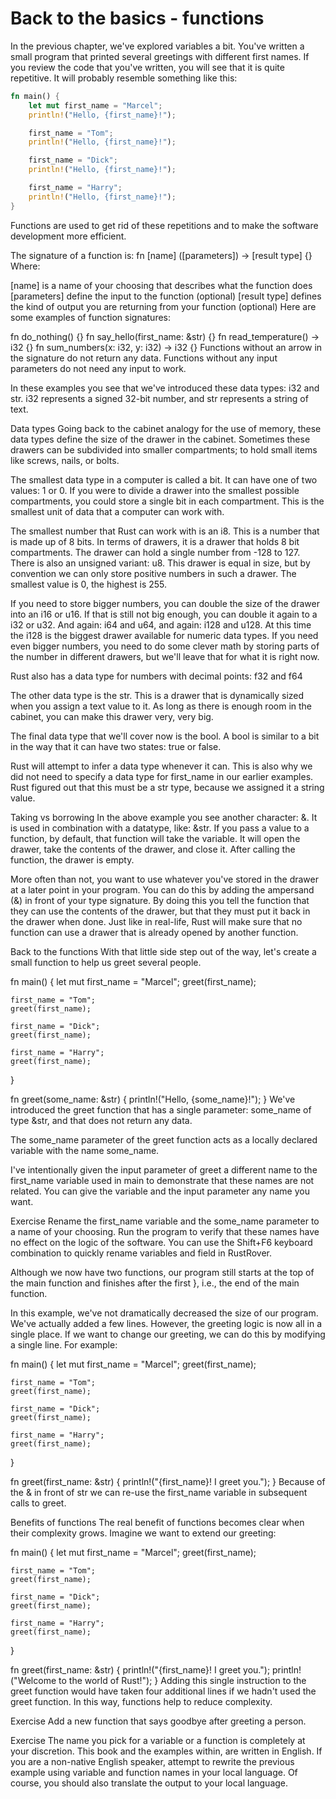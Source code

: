 # Back to the basics - functions
In the previous chapter, we've explored variables a bit. You've written a small program that printed several greetings with different first names. If you review the code that you've written, you will see that it is quite repetitive. It will probably resemble something like this:

```rust
fn main() {
    let mut first_name = "Marcel";
    println!("Hello, {first_name}!");

    first_name = "Tom";
    println!("Hello, {first_name}!");

    first_name = "Dick";
    println!("Hello, {first_name}!");

    first_name = "Harry";
    println!("Hello, {first_name}!");
}
```

Functions are used to get rid of these repetitions and to make the software development more efficient.

The signature of a function is: fn [name] ([parameters]) -> [result type] {} Where:

[name] is a name of your choosing that describes what the function does
[parameters] define the input to the function (optional)
[result type] defines the kind of output you are returning from your function (optional)
Here are some examples of function signatures:

fn do_nothing() {}
fn say_hello(first_name: &str) {}
fn read_temperature() -> i32 {}
fn sum_numbers(x: i32, y: i32) -> i32 {}
Functions without an arrow in the signature do not return any data. Functions without any input parameters do not need any input to work.

In these examples you see that we've introduced these data types: i32 and str. i32 represents a signed 32-bit number, and str represents a string of text.

Data types
Going back to the cabinet analogy for the use of memory, these data types define the size of the drawer in the cabinet. Sometimes these drawers can be subdivided into smaller compartments; to hold small items like screws, nails, or bolts.

The smallest data type in a computer is called a bit. It can have one of two values: 1 or 0. If you were to divide a drawer into the smallest possible compartments, you could store a single bit in each compartment. This is the smallest unit of data that a computer can work with.

The smallest number that Rust can work with is an i8. This is a number that is made up of 8 bits. In terms of drawers, it is a drawer that holds 8 bit compartments. The drawer can hold a single number from -128 to 127. There is also an unsigned variant: u8. This drawer is equal in size, but by convention we can only store positive numbers in such a drawer. The smallest value is 0, the highest is 255.

If you need to store bigger numbers, you can double the size of the drawer into an i16 or u16. If that is still not big enough, you can double it again to a i32 or u32. And again: i64 and u64, and again: i128 and u128. At this time the i128 is the biggest drawer available for numeric data types. If you need even bigger numbers, you need to do some clever math by storing parts of the number in different drawers, but we'll leave that for what it is right now.

Rust also has a data type for numbers with decimal points: f32 and f64

The other data type is the str. This is a drawer that is dynamically sized when you assign a text value to it. As long as there is enough room in the cabinet, you can make this drawer very, very big.

The final data type that we'll cover now is the bool. A bool is similar to a bit in the way that it can have two states: true or false.

Rust will attempt to infer a data type whenever it can. This is also why we did not need to specify a data type for first_name in our earlier examples. Rust figured out that this must be a str type, because we assigned it a string value.

Taking vs borrowing
In the above example you see another character: &. It is used in combination with a datatype, like: &str. If you pass a value to a function, by default, that function will take the variable. It will open the drawer, take the contents of the drawer, and close it. After calling the function, the drawer is empty.

More often than not, you want to use whatever you've stored in the drawer at a later point in your program. You can do this by adding the ampersand (&) in front of your type signature. By doing this you tell the function that they can use the contents of the drawer, but that they must put it back in the drawer when done. Just like in real-life, Rust will make sure that no function can use a drawer that is already opened by another function.

Back to the functions
With that little side step out of the way, let's create a small function to help us greet several people.

fn main() {
    let mut first_name = "Marcel";
    greet(first_name);

    first_name = "Tom";
    greet(first_name);

    first_name = "Dick";
    greet(first_name);

    first_name = "Harry";
    greet(first_name);
}

fn greet(some_name: &str) {
    println!("Hello, {some_name}!");
}
We've introduced the greet function that has a single parameter: some_name of type &str, and that does not return any data.

The some_name parameter of the greet function acts as a locally declared variable with the name some_name.

I've intentionally given the input parameter of greet a different name to the first_name variable used in main to demonstrate that these names are not related. You can give the variable and the input parameter any name you want.

Exercise
Rename the first_name variable and the some_name parameter to a name of your choosing. Run the program to verify that these names have no effect on the logic of the software. You can use the Shift+F6 keyboard combination to quickly rename variables and field in RustRover.

Although we now have two functions, our program still starts at the top of the main function and finishes after the first }, i.e., the end of the main function.

In this example, we've not dramatically decreased the size of our program. We've actually added a few lines. However, the greeting logic is now all in a single place. If we want to change our greeting, we can do this by modifying a single line. For example:

fn main() {
    let mut first_name = "Marcel";
    greet(first_name);

    first_name = "Tom";
    greet(first_name);

    first_name = "Dick";
    greet(first_name);

    first_name = "Harry";
    greet(first_name);
}

fn greet(first_name: &str) {
    println!("{first_name}! I greet you.");
}
Because of the & in front of str we can re-use the first_name variable in subsequent calls to greet.

Benefits of functions
The real benefit of functions becomes clear when their complexity grows. Imagine we want to extend our greeting:

fn main() {
    let mut first_name = "Marcel";
    greet(first_name);

    first_name = "Tom";
    greet(first_name);

    first_name = "Dick";
    greet(first_name);

    first_name = "Harry";
    greet(first_name);
}

fn greet(first_name: &str) {
    println!("{first_name}! I greet you.");
    println!("Welcome to the world of Rust!");
}
Adding this single instruction to the greet function would have taken four additional lines if we hadn't used the greet function. In this way, functions help to reduce complexity.

Exercise
Add a new function that says goodbye after greeting a person.

Exercise
The name you pick for a variable or a function is completely at your discretion. This book and the examples within, are written in English. If you are a non-native English speaker, attempt to rewrite the previous example using variable and function names in your local language. Of course, you should also translate the output to your local language.
